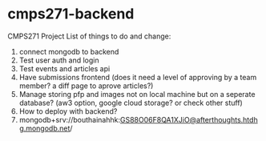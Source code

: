 # cmps271-backend
CMPS271 Project
List of things to do and change:
1. connect mongodb to backend
2. Test user auth and login
3. Test events and articles api
4. Have submissions frontend (does it need a level of approving by a team member? a diff page to aprove articles?)
5. Manage storing pfp and images not on local machine but on a seperate database? (aw3 option, google cloud storage? or check other stuff)
6. How to deploy with backend?
7. mongodb+srv://bouthainahhk:GS88O06F8QA1XJiO@afterthoughts.htdhg.mongodb.net/
